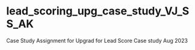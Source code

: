 # lead_scoring_upg_case_study_VJ_SS_AK
Case Study Assignment for Upgrad for Lead Score Case study Aug 2023
